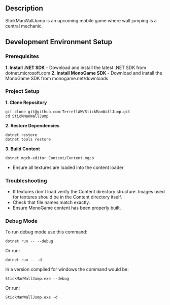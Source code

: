 ## Description
StickManWallJump is an upcoming mobile game where wall jumping is a central mechanic.

## Development Environment Setup
### Prerequisites
**1. Install .NET SDK** - Download and install the latest .NET SDK from dotnet.microsoft.com
**2. Install MonoGame SDK** - Download and install the MonoGame SDK from monogame.net/downloads
### Project Setup
**1. Clone Repository**
```
git clone git@github.com:TerrellAW/StickManWallJump.git
cd StickManWallJump
```
**2. Restore Dependencies**
```
dotnet restore
dotnet tools restore
```
**3. Build Content**
```
dotnet mgcb-editor Content/Content.mgcb
```
- Ensure all textures are loaded into the content loader
### Troubleshooting
- If textures don't load verify the Content directory structure. Images used for textures should be in the Content directory itself.
- Check that file names match exactly.
- Ensure MonoGame content has been properly built.
### Debug Mode
To run debug mode use this command:
```
dotnet run -- --debug
```
Or run:
```
dotnet run -- -d
```
In a version compiled for windows the command would be:
```
StickManWallJump.exe --debug
```
Or run:
```
StickManWallJump.exe -d
```